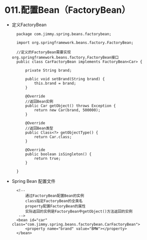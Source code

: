 # 011.配置Bean（FactoryBean）

* 定义FactoryBean

		package com.jimmy.spring.beans.factorybean;
		
		import org.springframework.beans.factory.FactoryBean;
		
		//定义的FactoryBean需要实现org.springframework.beans.factory.FactoryBean接口
		public class CarFactoryBean implements FactoryBean<Car> {
		
			private String brand;
			
			public void setBrand(String brand) {
				this.brand = brand;
			}
			
			@Override
			//返回Bean实例
			public Car getObject() throws Exception {
				return new Car(brand, 500000);
			}
		
			@Override
			//返回Bean类型
			public Class<?> getObjectType() {
				return Car.class;
			}
		
			@Override
			public boolean isSingleton() {
				return true;
			}
		
		}

* Spring Bean 配置文件

		<!-- 
			通过FactoryBean配置Bean的实例
			class指定FactoryBean的全类名
			property配置FactoryBean的属性
			实际返回的实例是FactoryBean中getObject()方法返回的实例
		 -->
		<bean id="car" class="com.jimmy.spring.beans.factorybean.CarFactoryBean">
			<property name="brand" value="BMW"></property>
		</bean>
